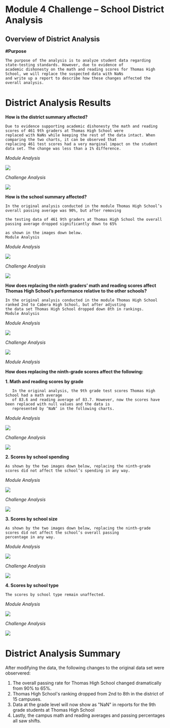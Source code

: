 # Module 4 Challenge – School District Analysis
## Overview of District Analysis
**#Purpose**

    The purpose of the analysis is to analyze student data regarding state-testing standards. However, due to evidence of 
    academic dishonesty on the math and reading scores for Thomas High School, we will replace the suspected data with NaNs 
    and write up a report to describe how these changes affected the overall analysis. 
    
#  District Analysis Results

__How is the district summary affected?__

    Due to evidence supporting academic dishonesty the math and reading scores of 461 9th graders at Thomas High School were 
    replaced with NaNs while keeping the rest of the data intact. When comparing the two charts, it can be observed that 
    replacing 461 test scores had a very marginal impact on the student data set. The change was less than a 1% difference.
    
*Module Analysis*
    
![](Resources/Resources/District_Sum_1.JPG)
    
*Challenge Analysis*
    
![](Resources/Resources/District_Sum_2.JPG)

__How is the school summary affected?__

    In the original analysis conducted in the module Thomas High School’s overall passing average was 90%, but after removing 
    
    the testing data of 461 9th graders at Thomas High School the overall passing average dropped significantly down to 65%
    
    as shown in the images down below.
    Module Analysis
    
    
*Module Analysis*
    
![](Resources/Resources/School_Sum_Affected_1.JPG)
    
*Challenge Analysis*
    
![](Resources/Resources/School_Sum_Affected_2.JPG)

__How does replacing the ninth graders’ math and reading scores affect Thomas High School’s performance relative to the other schools?__

    In the original analysis conducted in the module Thomas High School ranked 2nd to Cabera High School, but after adjusting 
    the data set Thomas High School dropped down 8th in rankings. 
    Module Analysis
    
*Module Analysis*
    
![](Resources/Resources/Original_Data_Set.JPG)
    
*Challenge Analysis*
    
![](Resources/Resources/Modified_Data_Set.JPG)
    
*Module Analysis*
    
__How does replacing the ninth-grade scores affect the following:__

   __1. Math and reading scores by grade__
  
       In the original analysis, the 9th grade test scores Thomas High School had a math average 
       of 83.6 and reading average of 83.7. However, now the scores have been replaced with null values and the data is
       represented by ‘NaN’ in the following charts.


*Module Analysis*
    
![](Resources/Resources/School_Avg_1.JPG)
    
*Challenge Analysis*
    
![](Resources/Resources/School_Avg_2.JPG)
    
__2. Scores by school spending__
    
    As shown by the two images down below, replacing the ninth-grade scores did not affect the school’s spending in any way.
    
 
*Module Analysis*
    
![](Resources/Resources/School_Budget_1.JPG)
    
*Challenge Analysis*
    
![](Resources/Resources/School_Budget_2.JPG)

    
__3. Scores by school size__
    
    As shown by the two images down below, replacing the ninth-grade scores did not affect the school’s overall passing 
    percentage in any way.

*Module Analysis*

![](Resources/Resources/School_Size_1.JPG)
    
*Challenge Analysis*
    
![](Resources/Resources/School_Size_2.JPG)
    
__4. Scores by school type__
    
    The scores by school type remain unaffected. 

*Module Analysis*

![](Resources/Resources/School_Type_1.JPG)
    
*Challenge Analysis*
    
![](Resources/Resources/School_Type_2.JPG)


# District Analysis Summary

After modifying the data, the following changes to the original data set were observered:
1.	The overall passing rate for Thomas High School changed dramatically from 90% to 65%.
2.	Thomas High School's ranking dropped from 2nd to 8th in the district of 15 campuses.
3.	Data at the grade level will now show as "NaN" in reports for the 9th grade students at Thomas High School
4.	Lastly, the campus math and reading averages and passing percentages all saw shifts.


